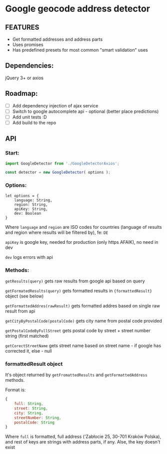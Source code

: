 # Google geocode address detector

## FEATURES
 - Get formatted addresses and address parts
 - Uses promises
 - Has predefined presets for most common "smart validation" uses
 
## Dependencies:
 jQuery 3+ or axios  
 
## Roadmap:
- [ ] Add dependency injection of ajax service
- [ ] Switch to google autocomplete api - optional (better place predictions)
- [ ] Add unit tests :D
- [ ] Add build to the repo 
 
## API
### Start:
```javascript
import GoogleDetector from './GoogleDetectorAxios';

const detector = new GoogleDetector( options );

```

### Options: 

```
let options = {
    language: String,
    region: String,
    apiKey: String,
    dev: Boolean
}
```
Where `language` and `region` are ISO codes for countries (language of results and region where results will be filtered by),
fe: `DE`

`apiKey` is google key, needed for production (only https AFAIK), no need in dev

`dev` logs errors with api

### Methods: 
`getResults(query)` gets raw results from google api based on query
 
`getFormatedResults(query)` gets formatted results in `{formattedResult}` object (see below)

`getFormattedAddres(rawResult)` gets formatted addres based on single raw result from api

`getCityByPostalCode(postalCode)` gets city name from postal code provided

`getPostalCodeByFullStreet` gets postal code by street + street number string (first matched)

`getCorectStreetName` gets street name based on street name - if google has corrected it, else - null

### formattedResult object
It's object returned by `getFromattedResults` and `getFormattedAddress` methods.

Format is:
```javascript
{
    full: String,
    street: String,
    city: String,
    streetNumber: String,
    postalCode: String
}
```

Where `full` is formatted, full address ('Zabłocie 25, 30-701 Kraków Polska),
and rest of keys are strings with address parts, if any. Alse, the key doesn't exist
